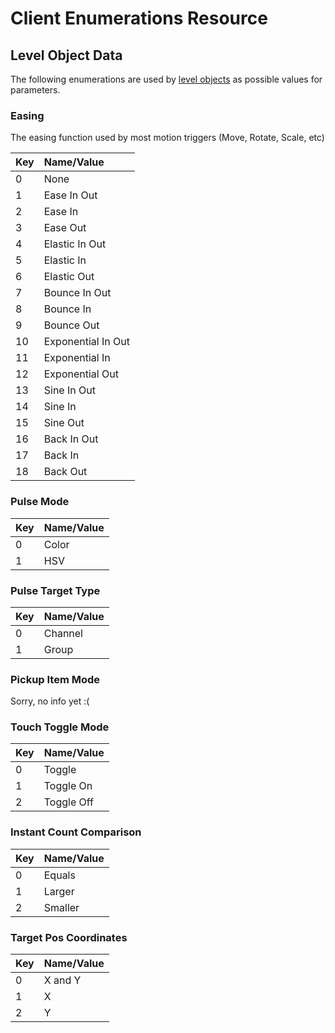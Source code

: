 # Client Enumerations Resource

## Level Object Data
The following enumerations are used by [level objects](level-object.md) as possible values for parameters.

### Easing
The easing function used by most motion triggers (Move, Rotate, Scale, etc)

| Key | Name/Value                           
|:----|:---------------------------
| 0   | None
| 1   | Ease In Out
| 2   | Ease In
| 3   | Ease Out
| 4   | Elastic In Out
| 5   | Elastic In
| 6   | Elastic Out
| 7   | Bounce In Out
| 8   | Bounce In
| 9   | Bounce Out
| 10  | Exponential In Out
| 11  | Exponential In
| 12  | Exponential Out
| 13  | Sine In Out
| 14  | Sine In
| 15  | Sine Out
| 16  | Back In Out
| 17  | Back In
| 18  | Back Out

### Pulse Mode

| Key | Name/Value                           
|:----|:---------------------------
| 0   | Color
| 1   | HSV

### Pulse Target Type

| Key | Name/Value                           
|:----|:---------------------------
| 0   | Channel
| 1   | Group

### Pickup Item Mode
Sorry, no info yet :(

### Touch Toggle Mode

| Key | Name/Value                           
|:----|:---------------------------
| 0   | Toggle
| 1   | Toggle On
| 2   | Toggle Off

### Instant Count Comparison

| Key | Name/Value                           
|:----|:---------------------------
| 0   | Equals
| 1   | Larger
| 2   | Smaller

### Target Pos Coordinates

| Key | Name/Value                           
|:----|:---------------------------
| 0   | X and Y
| 1   | X
| 2   | Y
